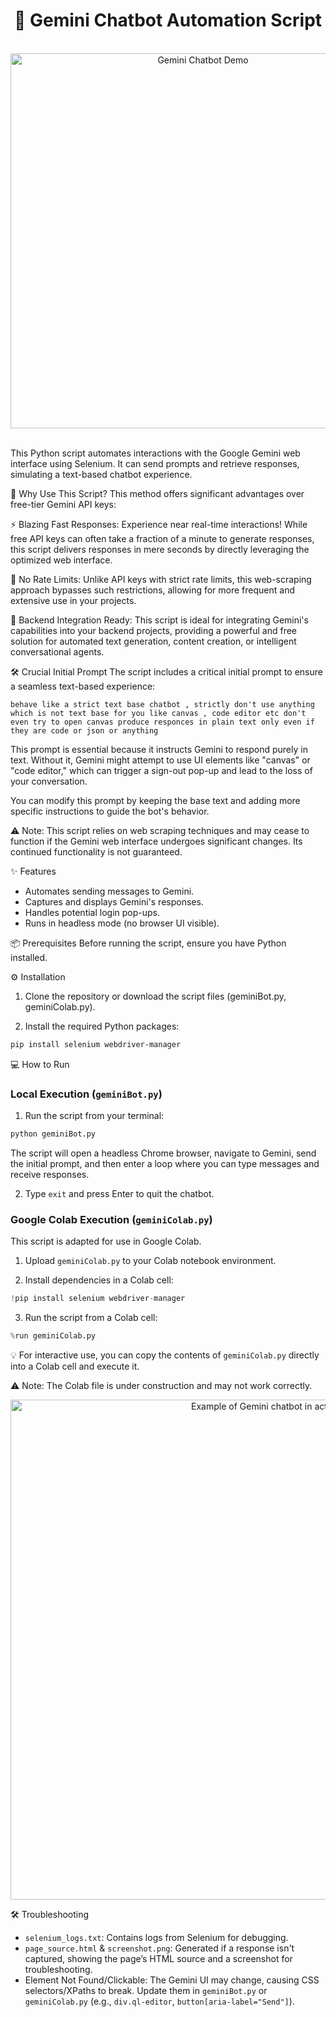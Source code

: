 <div align="center">
  <h1>🌟 Gemini Chatbot Automation Script</h1>
</div>
<br>


<div align="center">
<img src="https://github.com/user-attachments/assets/d5b58937-1513-4936-959c-aa88366e2360" alt="Gemini Chatbot Demo" width="600" />
</div>

<br>

This Python script automates interactions with the Google Gemini web interface using Selenium. It can send prompts and retrieve responses, simulating a text-based chatbot experience.

🚀 Why Use This Script?
This method offers significant advantages over free-tier Gemini API keys:

⚡ Blazing Fast Responses: Experience near real-time interactions! While free API keys can often take a fraction of a minute to generate responses, this script delivers responses in mere seconds by directly leveraging the optimized web interface.

🚫 No Rate Limits: Unlike API keys with strict rate limits, this web-scraping approach bypasses such restrictions, allowing for more frequent and extensive use in your projects.

🔗 Backend Integration Ready: This script is ideal for integrating Gemini's capabilities into your backend projects, providing a powerful and free solution for automated text generation, content creation, or intelligent conversational agents.

🛠️ Crucial Initial Prompt
The script includes a critical initial prompt to ensure a seamless text-based experience:

```
behave like a strict text base chatbot , strictly don't use anything which is not text base for you like canvas , code editor etc don't even try to open canvas produce responces in plain text only even if they are code or json or anything
```
This prompt is essential because it instructs Gemini to respond purely in text. Without it, Gemini might attempt to use UI elements like "canvas" or "code editor," which can trigger a sign-out pop-up and lead to the loss of your conversation.

You can modify this prompt by keeping the base text and adding more specific instructions to guide the bot's behavior.

⚠ Note: This script relies on web scraping techniques and may cease to function if the Gemini web interface undergoes significant changes. Its continued functionality is not guaranteed.

✨ Features
- Automates sending messages to Gemini.
- Captures and displays Gemini's responses.
- Handles potential login pop-ups.
- Runs in headless mode (no browser UI visible).

📦 Prerequisites
Before running the script, ensure you have Python installed.

⚙️ Installation
1. Clone the repository or download the script files (geminiBot.py, geminiColab.py).

2. Install the required Python packages:

```bash
pip install selenium webdriver-manager
```

💻 How to Run
### Local Execution (`geminiBot.py`)
1. Run the script from your terminal:

```bash
python geminiBot.py
```
The script will open a headless Chrome browser, navigate to Gemini, send the initial prompt, and then enter a loop where you can type messages and receive responses.

2. Type `exit` and press Enter to quit the chatbot.

### Google Colab Execution (`geminiColab.py`)
This script is adapted for use in Google Colab.

1. Upload `geminiColab.py` to your Colab notebook environment.

2. Install dependencies in a Colab cell:

```python
!pip install selenium webdriver-manager
```

3. Run the script from a Colab cell:

```python
%run geminiColab.py
```
💡 For interactive use, you can copy the contents of `geminiColab.py` directly into a Colab cell and execute it.

⚠ Note: The Colab file is under construction and may not work correctly.

<div align="center">
<img src="https://github.com/user-attachments/assets/580cbf32-688f-4a3e-bdc3-6cebf437353d" alt="Example of Gemini chatbot in action" width="800" />
</div>

🛠️ Troubleshooting
- `selenium_logs.txt`: Contains logs from Selenium for debugging.
- `page_source.html` & `screenshot.png`: Generated if a response isn't captured, showing the page’s HTML source and a screenshot for troubleshooting.
- Element Not Found/Clickable: The Gemini UI may change, causing CSS selectors/XPaths to break. Update them in `geminiBot.py` or `geminiColab.py` (e.g., `div.ql-editor`, `button[aria-label="Send"]`). 




